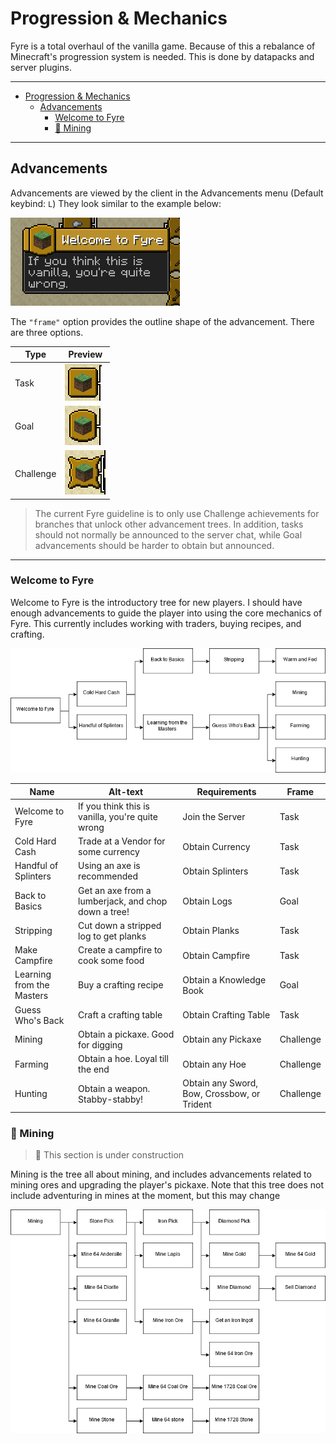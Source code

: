 # Progression & Mechanics

Fyre is a total overhaul of the vanilla game. Because of this a rebalance of Minecraft's progression system
is needed. This is done by datapacks and server plugins.

---

- [Progression & Mechanics](#progression--mechanics)
	- [Advancements](#advancements)
		- [Welcome to Fyre](#welcome-to-fyre)
		- [🚧 Mining](#-mining)

---

## Advancements

Advancements are viewed by the client in the Advancements menu (Default keybind: `L`)
They look similar to the example below:

![Advancement](img/Advancement-Example.png)

The `"frame"` option provides the outline shape of the advancement. There are three options.

| Type      | Preview                                         |
| --------- | ----------------------------------------------- |
| Task      | ![Square Advancement](img/Frame-Task.png)       |
| Goal      | ![Rounded Advancement](img/Frame-Goal.png)      |
| Challenge | ![Starred Advancement](img/Frame-Challenge.png) |

> The current Fyre guideline is to only use Challenge achievements for branches that unlock
> other advancement trees. In addition, tasks should not normally be announced to the server
> chat, while Goal advancements should be harder to obtain but announced.

---

### Welcome to Fyre

Welcome to Fyre is the introductory tree for new players.
I should have enough advancements to guide the player into using the core mechanics of Fyre.
This currently includes working with traders, buying recipes, and crafting.

![Flowchart of Welcome Advancements](img/Advancements-Welcome.png)

| Name                      | Alt-text                                            | Requirements                                | Frame     |
| ------------------------- | --------------------------------------------------- | ------------------------------------------- | --------- |
| Welcome to Fyre           | If you think this is vanilla, you're quite wrong    | Join the Server                             | Task      |
| Cold Hard Cash            | Trade at a Vendor for some currency                 | Obtain Currency                             | Task      |
| Handful of Splinters      | Using an axe is recommended                         | Obtain Splinters                            | Task      |
| Back to Basics            | Get an axe from a lumberjack, and chop down a tree! | Obtain Logs                                 | Goal      |
| Stripping                 | Cut down a stripped log to get planks               | Obtain Planks                               | Task      |
| Make Campfire             | Create a campfire to cook some food                 | Obtain Campfire                             | Task      |
| Learning from the Masters | Buy a crafting recipe                               | Obtain a Knowledge Book                     | Goal      |
| Guess Who's Back          | Craft a crafting table                              | Obtain Crafting Table                       | Task      |
| Mining                    | Obtain a pickaxe. Good for digging                  | Obtain any Pickaxe                          | Challenge |
| Farming                   | Obtain a hoe. Loyal till the end                    | Obtain any Hoe                              | Challenge |
| Hunting                   | Obtain a weapon. Stabby-stabby!                     | Obtain any Sword, Bow, Crossbow, or Trident | Challenge |

### 🚧 Mining

> 🚧 This section is under construction

Mining is the tree all about mining, and includes advancements related to mining ores and upgrading the player's pickaxe.
Note that this tree does not include adventuring in mines at the moment, but this may change

![Flowchart of Mining Advancements](img/Advancements-Mining.png)
